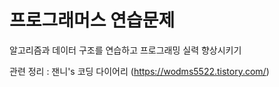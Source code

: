 # 프로그래머스 연습문제

알고리즘과 데이터 구조를 연습하고 프로그래밍 실력 향상시키기

관련 정리 : 잰니's 코딩 다이어리 (https://wodms5522.tistory.com/)
